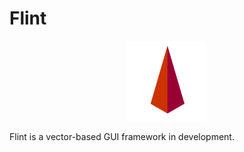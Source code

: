 # Flint

<p align="center">
  <a href="https://github.com/floppyhammer/flint">
    <img src="logo.svg" width="128" alt="Flint logo">
  </a>
</p>

Flint is a vector-based GUI framework in development.
